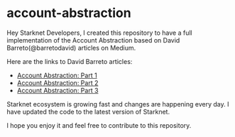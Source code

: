 # account-abstraction

Hey Starknet Developers, I created this repository to have a full implementation of the Account Abstraction based on David Barreto(@barretodavid) articles on Medium.

Here are the links to David Barreto articles:
- [Account Abstraction: Part 1](https://medium.com/starknet-edu/account-abstraction-on-starknet-part-i-2ff84c6a3c30)
- [Account Abstraction: Part 2](https://medium.com/starknet-edu/account-abstraction-on-starknet-part-ii-24d52874e0bd)
- [Account Abstraction: Part 3](https://medium.com/starknet-edu/account-abstraction-on-starknet-part-iii-698904e7792c)


Starknet ecosystem is growing fast and changes are happening every day. I have updated the code to the latest version of Starknet.

I hope you enjoy it and feel free to contribute to this repository.